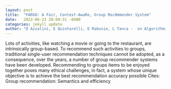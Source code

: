 ```yaml
---
layout: post
title:  "FARGO: A Fair, Context-AwaRe, Group RecOmmender System"
date:   2022-06-23 20:09:31 -0400
categories: jekyll update
author: "D Azzalini, E Quintarelli, E Rabosio, L Tanca -  on Algorithmic Bias in Search and , 2022"
---
```

Lots of activities, like watching a movie or going to the restaurant, are intrinsically group-based. To recommend such activities to groups, traditional single-user recommendation techniques cannot be adopted, as a consequence, over the years, a number of group recommender systems have been developed. Recommending to groups items to be enjoyed together poses many ethical challenges, in fact, a system whose unique objective is to achieve the best recommendation accuracy possible 
Cites: Group recommendation: Semantics and efficiency